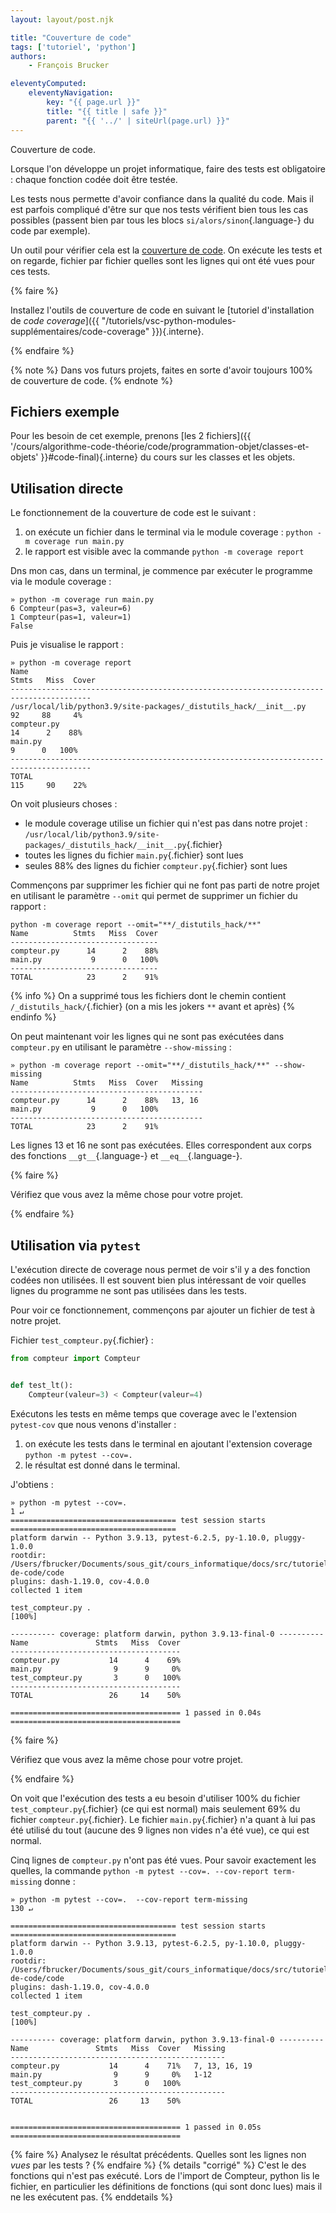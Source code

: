 ```yaml
---
layout: layout/post.njk

title: "Couverture de code"
tags: ['tutoriel', 'python']
authors:
    - François Brucker

eleventyComputed:
    eleventyNavigation:
        key: "{{ page.url }}"
        title: "{{ title | safe }}"
        parent: "{{ '../' | siteUrl(page.url) }}"
---
```


<!-- début résumé -->

Couverture de code.

<!-- end résumé -->

Lorsque l'on développe un projet informatique, faire des tests est obligatoire : chaque fonction codée doit être testée.

Les tests nous permette d'avoir confiance dans la qualité du code. Mais il est parfois compliqué d'être sur que nos tests vérifient bien tous les cas possibles (passent bien par tous les blocs `si/alors/sinon`{.language-} du code par exemple).

Un outil pour vérifier cela est la [couverture de code](https://fr.wikipedia.org/wiki/Couverture_de_code). On exécute les tests et on regarde, fichier par fichier quelles sont les lignes qui ont été vues pour ces tests.

{% faire %}

Installez l'outils de couverture de code en suivant le [tutoriel d'installation de *code coverage*]({{ "/tutoriels/vsc-python-modules-supplémentaires/code-coverage"  }}){.interne}.

{% endfaire %}

{% note %}
Dans vos futurs projets, faites en sorte d'avoir toujours 100% de couverture de code.
{% endnote %}

## Fichiers exemple

Pour les besoin de cet exemple, prenons [les 2 fichiers]({{ '/cours/algorithme-code-théorie/code/programmation-objet/classes-et-objets' }}#code-final){.interne} du cours sur les classes et les objets.

## Utilisation directe

Le fonctionnement de la couverture de code est le suivant :

1. on exécute un fichier dans le terminal via le module coverage : `python -m coverage run main.py`
2. le rapport est visible avec la commande  `python -m coverage report`

Dns mon cas, dans un terminal, je commence par exécuter le programme via le module coverage :

```
» python -m coverage run main.py                       
6 Compteur(pas=3, valeur=6)
1 Compteur(pas=1, valeur=1)
False
```

Puis je visualise le rapport :

```
» python -m coverage report                              
Name                                                                 Stmts   Miss  Cover
----------------------------------------------------------------------------------------
/usr/local/lib/python3.9/site-packages/_distutils_hack/__init__.py      92     88     4%
compteur.py                                                             14      2    88%
main.py                                                                  9      0   100%
----------------------------------------------------------------------------------------
TOTAL                                                                  115     90    22%
```

On voit plusieurs choses :

* le module coverage utilise un fichier qui n'est pas dans notre projet : `/usr/local/lib/python3.9/site-packages/_distutils_hack/__init__.py`{.fichier}
* toutes les lignes du fichier `main.py`{.fichier} sont lues
* seules 88% des lignes du fichier `compteur.py`{.fichier} sont lues

Commençons par supprimer les fichier qui ne font pas parti de notre projet en utilisant le paramètre `--omit` qui permet de supprimer un fichier du rapport :

```
python -m coverage report --omit="**/_distutils_hack/**"
Name          Stmts   Miss  Cover
---------------------------------
compteur.py      14      2    88%
main.py           9      0   100%
---------------------------------
TOTAL            23      2    91%
```

{% info  %}
On a supprimé tous les fichiers dont le chemin contient `/_distutils_hack/`{.fichier} (on a mis les jokers `**` avant et après)
{% endinfo  %}

On peut maintenant voir les lignes qui ne sont pas exécutées dans `compteur.py` en utilisant le paramètre `--show-missing` :

```
» python -m coverage report --omit="**/_distutils_hack/**" --show-missing
Name          Stmts   Miss  Cover   Missing
-------------------------------------------
compteur.py      14      2    88%   13, 16
main.py           9      0   100%
-------------------------------------------
TOTAL            23      2    91%

```

Les lignes 13 et 16 ne sont pas exécutées. Elles correspondent aux corps des fonctions `__gt__`{.language-} et `__eq__`{.language-}.

{% faire %}

Vérifiez que vous avez la même chose pour votre projet.

{% endfaire %}

## Utilisation via `pytest`

L'exécution directe de coverage nous permet de voir s'il y a des fonction codées non utilisées. Il est souvent bien plus intéressant de voir quelles lignes du programme ne sont pas utilisées dans les tests.

Pour voir ce fonctionnement, commençons par ajouter un fichier de test à notre projet.

Fichier `test_compteur.py`{.fichier} :

```python
from compteur import Compteur


def test_lt():
    Compteur(valeur=3) < Compteur(valeur=4)

```

Exécutons les tests en même temps que coverage avec le l'extension `pytest-cov` que nous venons d'installer :

1. on exécute les tests dans le terminal en ajoutant l'extension coverage  `python -m pytest --cov=.`
2. le résultat est donné dans le terminal.

J'obtiens :

```
» python -m pytest --cov=.                                                                                        1 ↵
===================================== test session starts =====================================
platform darwin -- Python 3.9.13, pytest-6.2.5, py-1.10.0, pluggy-1.0.0
rootdir: /Users/fbrucker/Documents/sous_git/cours_informatique/docs/src/tutoriels/couverture-de-code/code
plugins: dash-1.19.0, cov-4.0.0
collected 1 item                                                                                                                                                             

test_compteur.py .                                                                          [100%]

---------- coverage: platform darwin, python 3.9.13-final-0 ----------
Name               Stmts   Miss  Cover
--------------------------------------
compteur.py           14      4    69%
main.py                9      9     0%
test_compteur.py       3      0   100%
--------------------------------------
TOTAL                 26     14    50%

====================================== 1 passed in 0.04s ======================================
```

{% faire %}

Vérifiez que vous avez la même chose pour votre projet.

{% endfaire %}

On voit que l'exécution des tests a eu besoin d'utiliser 100% du fichier `test_compteur.py`{.fichier} (ce qui est normal) mais seulement 69% du fichier `compteur.py`{.fichier}. Le fichier `main.py`{.fichier} n'a quant à lui pas été utilisé du tout (aucune des 9 lignes non vides n'a été vue), ce qui est normal.

Cinq lignes de `compteur.py` n'ont pas été vues. Pour savoir exactement les quelles, la commande `python -m pytest --cov=. --cov-report term-missing` donne :

```
» python -m pytest --cov=.  --cov-report term-missing                                                           130 ↵

===================================== test session starts =====================================
platform darwin -- Python 3.9.13, pytest-6.2.5, py-1.10.0, pluggy-1.0.0
rootdir: /Users/fbrucker/Documents/sous_git/cours_informatique/docs/src/tutoriels/couverture-de-code/code
plugins: dash-1.19.0, cov-4.0.0
collected 1 item                                                                                                                                                             

test_compteur.py .                                                                       [100%]

---------- coverage: platform darwin, python 3.9.13-final-0 ----------
Name               Stmts   Miss  Cover   Missing
------------------------------------------------
compteur.py           14      4    71%   7, 13, 16, 19
main.py                9      9     0%   1-12
test_compteur.py       3      0   100%
------------------------------------------------
TOTAL                 26     13    50%


====================================== 1 passed in 0.05s ======================================
```

{% faire %}
Analysez le résultat précédents. Quelles sont les lignes non *vues* par les tests ?
{% endfaire %}
{% details "corrigé" %}
C'est le des fonctions qui n'est pas exécuté. Lors de l'import de Compteur, python lis le fichier, en particulier les définitions de fonctions (qui sont donc lues) mais il ne les exécutent pas.
{% enddetails %}
